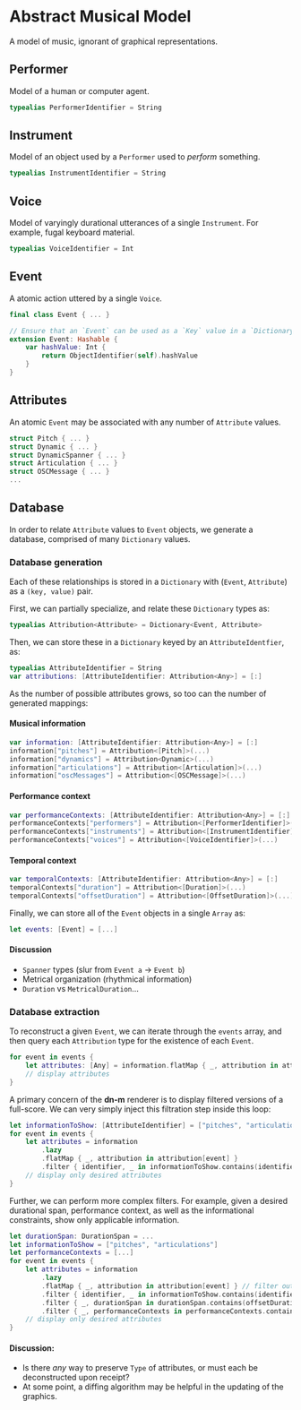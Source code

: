 # Abstract Musical Model

A model of music, ignorant of graphical representations.

## Performer

Model of a human or computer agent.

```Swift
typealias PerformerIdentifier = String
```

## Instrument

Model of an object used by a `Performer` used to _perform_ something.

```Swift
typealias InstrumentIdentifier = String
```

## Voice

Model of varyingly durational utterances of a single `Instrument`. For example, fugal keyboard material.

```Swift
typealias VoiceIdentifier = Int
```

## Event

A atomic action uttered by a single `Voice`.

```Swift
final class Event { ... }

// Ensure that an `Event` can be used as a `Key` value in a `Dictionary`.
extension Event: Hashable {
    var hashValue: Int {
        return ObjectIdentifier(self).hashValue
    }
}
```

## Attributes

An atomic `Event` may be associated with any number of `Attribute` values. 

```Swift
struct Pitch { ... }
struct Dynamic { ... }
struct DynamicSpanner { ... }
struct Articulation { ... }
struct OSCMessage { ... }
...
```

## Database

In order to relate `Attribute` values to `Event` objects, we generate a database, comprised of many `Dictionary` values.

### Database generation

Each of these relationships is stored in a `Dictionary` with (`Event`, `Attribute`) as a `(key, value)` pair. 

First, we can partially specialize, and relate these `Dictionary` types as:

```Swift
typealias Attribution<Attribute> = Dictionary<Event, Attribute>
```

Then, we can store these in a `Dictionary` keyed by an `AttributeIdentfier`, as:

```Swift
typealias AttributeIdentifier = String
var attributions: [AttributeIdentifier: Attribution<Any>] = [:]
```

As the number of possible attributes grows, so too can the number of generated mappings:

#### Musical information

```Swift
var information: [AttributeIdentifier: Attribution<Any>] = [:]
information["pitches"] = Attribution<[Pitch]>(...)
information["dynamics"] = Attribution<Dynamic>(...)
information["articulations"] = Attribution<[Articulation]>(...)
information["oscMessages"] = Attribution<[OSCMessage]>(...)
```

#### Performance context

```Swift
var performanceContexts: [AttributeIdentifier: Attribution<Any>] = [:]
performanceContexts["performers"] = Attribution<[PerformerIdentifier]>(...)
performanceContexts["instruments"] = Attribution<[InstrumentIdentifier]>(...)
performanceContexts["voices"] = Attribution<[VoiceIdentifier]>(...)
```


#### Temporal context

```Swift
var temporalContexts: [AttributeIdentifier: Attribution<Any>] = [:]
temporalContexts["duration"] = Attribution<[Duration]>(...)
temporalContexts["offsetDuration"] = Attribution<[OffsetDuration]>(...)
```

Finally, we can store all of the `Event` objects in a single `Array` as:

```Swift
let events: [Event] = [...]
```

#### Discussion

- `Spanner` types (slur from `Event a` -> `Event b`)
- Metrical organization (rhythmical information)
- `Duration` vs `MetricalDuration`…

### Database extraction

To reconstruct a given `Event`, we can iterate through the `events` array, and then query each `Attribution` type for the existence of each `Event`.

```Swift
for event in events {
    let attributes: [Any] = information.flatMap { _, attribution in attribution[event] }
    // display attributes
}
```

A primary concern of the **dn-m** renderer is to display filtered versions of a full-score. We can very simply inject this filtration step inside this loop:

```Swift
let informationToShow: [AttributeIdentifier] = ["pitches", "articulations"]
for event in events {
    let attributes = information
        .lazy
        .flatMap { _, attribution in attribution[event] }
        .filter { identifier, _ in informationToShow.contains(identifier) }
    // display only desired attributes
}
```

Further, we can perform more complex filters. For example, given a desired durational span, performance context, as well as the informational constraints, show only applicable information.

```Swift
let durationSpan: DurationSpan = ...
let informationToShow = ["pitches", "articulations"]
let performanceContexts = [...]
for event in events {
    let attributes = information
        .lazy
        .flatMap { _, attribution in attribution[event] } // filter out non-existent attributions
        .filter { identifier, _ in informationToShow.contains(identifier) }
        .filter { _, durationSpan in durationSpan.contains(offsetDurations[event])
        .filter { _, performanceContexts in performanceContexts.contains(PerformanceContext(event)) }
    // display only desired attributes
}
```

#### Discussion:

- Is there _any_ way to preserve `Type` of attributes, or must each be deconstructed upon receipt?
- At some point, a diffing algorithm may be helpful in the updating of the graphics.
